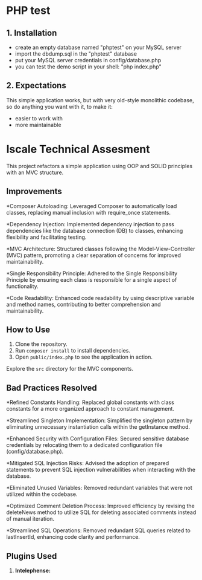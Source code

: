 # PHP test

## 1. Installation

  - create an empty database named "phptest" on your MySQL server
  - import the dbdump.sql in the "phptest" database
  - put your MySQL server credentials in config/database.php
  - you can test the demo script in your shell: "php index.php"

## 2. Expectations

This simple application works, but with very old-style monolithic codebase, so do anything you want with it, to make it:

  - easier to work with
  - more maintainable

# Iscale Technical Assesment

This project refactors a simple application using OOP and SOLID principles with an MVC structure.

## Improvements

*Composer Autoloading: Leveraged Composer to automatically load classes, replacing manual inclusion with require_once statements.

*Dependency Injection: Implemented dependency injection to pass dependencies like the database connection (DB) to classes, enhancing flexibility and facilitating testing.

*MVC Architecture: Structured classes following the Model-View-Controller (MVC) pattern, promoting a clear separation of concerns for improved maintainability.

*Single Responsibility Principle: Adhered to the Single Responsibility Principle by ensuring each class is responsible for a single aspect of functionality.

*Code Readability: Enhanced code readability by using descriptive variable and method names, contributing to better comprehension and maintainability.

## How to Use

1. Clone the repository.
2. Run `composer install` to install dependencies.
3. Open `public/index.php` to see the application in action.

Explore the `src` directory for the MVC components.

## Bad Practices Resolved

*Refined Constants Handling: Replaced global constants with class constants for a more organized approach to constant management.

*Streamlined Singleton Implementation: Simplified the singleton pattern by eliminating unnecessary instantiation calls within the getInstance method.

*Enhanced Security with Configuration Files: Secured sensitive database credentials by relocating them to a dedicated configuration file (config/database.php).

*Mitigated SQL Injection Risks: Advised the adoption of prepared statements to prevent SQL injection vulnerabilities when interacting with the database.

*Eliminated Unused Variables: Removed redundant variables that were not utilized within the codebase.

*Optimized Comment Deletion Process: Improved efficiency by revising the deleteNews method to utilize SQL for deleting associated comments instead of manual iteration.

*Streamlined SQL Operations: Removed redundant SQL queries related to lastInsertId, enhancing code clarity and performance.


## Plugins Used

1. **Intelephense:**

